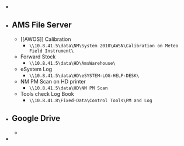-
- ## AMS File Server
	- [[AWOS]] Calibration
		- `\\10.8.41.5\data\NM\System 2010\AWSN\Calibration on Meteo Field Instrument\`
	- Forward Stock
		- `\\10.8.41.5\data\HD\AmsWarehouse\`
	- eSystem Log
		- `\\10.8.41.5\data\HD\eSYSTEM-LOG-HELP-DESK\`
	- NM PM Scan on HD printer
		- `\\10.8.41.5\data\HD\NM PM Scan`
	- Tools check Log Book
		- `\\10.8.41.8\Fixed-Data\Control Tools\PM and Log`
- ## Google Drive
	-
-